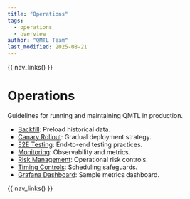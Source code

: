 ```yaml
---
title: "Operations"
tags:
  - operations
  - overview
author: "QMTL Team"
last_modified: 2025-08-21
---
```


{{ nav_links() }}

# Operations

Guidelines for running and maintaining QMTL in production.

- [Backfill](backfill.md): Preload historical data.
- [Canary Rollout](canary_rollout.md): Gradual deployment strategy.
- [E2E Testing](e2e_testing.md): End-to-end testing practices.
- [Monitoring](monitoring.md): Observability and metrics.
- [Risk Management](risk_management.md): Operational risk controls.
- [Timing Controls](timing_controls.md): Scheduling safeguards.
- [Grafana Dashboard](dashboards/gc_dashboard.json): Sample metrics dashboard.

{{ nav_links() }}


